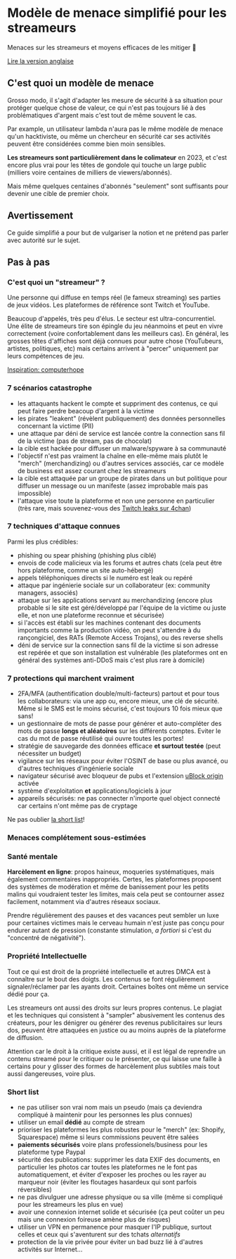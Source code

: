 #  Modèle de menace simplifié pour les streameurs

Menaces sur les streameurs et moyens efficaces de les mitiger 🧢

[Lire la version anglaise](https://github.com/jmau111-org/threat_model_streamers)

## C'est quoi un modèle de menace

Grosso modo, il s'agit d'adapter les mesure de sécurité à sa situation pour protéger quelque chose de valeur, ce qui n'est pas toujours lié à des problématiques d'argent mais c'est tout de même souvent le cas.

Par example, un utilisateur lambda n'aura pas le même modèle de menace qu'un hacktiviste, ou même un chercheur en sécurité car ses activités peuvent être considérées comme bien moin sensibles.

**Les streameurs sont particulièrement dans le colimateur** en 2023, et c'est encore plus vrai pour les têtes de gondole qui touche un large public (milliers voire centaines de milliers de viewers/abonnés).

Mais même quelques centaines d'abonnés "seulement" sont suffisants pour devenir une cible de premier choix.

## Avertissement

Ce guide simplifié a pour but de vulgariser la notion et ne prétend pas parler avec autorité sur le sujet.

## Pas à pas

### C'est quoi un "streameur" ?

Une personne qui diffuse en temps réel (le fameux streaming) ses parties de jeux vidéos. Les plateformes de référence sont Twitch et YouTube.

Beaucoup d'appelés, très peu d'élus. Le secteur est ultra-concurrentiel. Une élite de streameurs tire son épingle du jeu néanmoins et peut en vivre correctement (voire confortablement dans les meilleurs cas). En général, les grosses têtes d'affiches sont déjà connues pour autre chose (YouTubeurs, artistes, politiques, etc) mais certains arrivent à "percer" uniquement par leurs compétences de jeu.

[Inspiration: computerhope](https://www.computerhope.com/jargon/s/streamer.htm)

### 7 scénarios catastrophe

* les attaquants hackent le compte et suppriment des contenus, ce qui peut faire perdre beacoup d'argent à la victime
* les pirates "leakent" (révèlent publiquement) des données personnelles concernant la victime (PII)
* une attaque par déni de service est lancée contre la connection sans fil de la victime (pas de stream, pas de chocolat)
* la cible est hackée pour diffuser un malware/spyware à sa communauté
* l'objectif n'est pas vraiment la chaîne en elle-même mais plutôt le "merch" (merchandizing) ou d'autres services associés, car ce modèle de business est assez courant chez les streameurs
* la cible est attaquée par un groupe de pirates dans un but politique pour diffuser un message ou un manifeste (assez improbable mais pas impossible)
* l'attaque vise toute la plateforme et non une personne en particulier (très rare, mais souvenez-vous des [Twitch leaks sur 4chan](https://arstechnica.com/information-technology/2021/10/twitch-admits-to-major-leak-exposing-source-code-creator-earnings/))

### 7 techniques d'attaque connues

Parmi les plus crédibles:

* phishing ou spear phishing (phishing plus ciblé)
* envois de code malicieux via les forums et autres chats (cela peut être hors plateforme, comme un site auto-hébergé)
* appels téléphoniques directs si le numéro est leak ou repéré
* attaque par ingénierie sociale sur un collaborateur (ex: community managers, associés) 
* attaque sur les applications servant au merchandizing (encore plus probable si le site est géré/développé par l'équipe de la victime ou juste elle, et non une plateforme reconnue et sécurisée)
* si l'accès est établi sur les machines contenant des documents importants comme la production vidéo, on peut s'attendre à du rançongiciel, des RATs (Remote Access Trojans), ou des reverse shells
* déni de service sur la connection sans fil de la victime si son adresse est repérée et que son installation est vulnérable (les plateformes ont en général des systèmes anti-DDoS mais c'est plus rare à domicile)

### 7 protections qui marchent vraiment

* 2FA/MFA (authentification double/multi-facteurs) partout et pour tous les collaborateurs: via une app ou, encore mieux, une clé de sécurité. Même si le SMS est le moins sécurisé, c'est toujours 10 fois mieux que sans!
* un gestionnaire de mots de passe pour générer et auto-compléter des mots de passe **longs et aléatoires** sur les différents comptes. Eviter le cas du mot de passe réutilisé qui ouvre toutes les portes!
* stratégie de sauvegarde des données efficace **et surtout testée** (peut nécessiter un budget)
* vigilance sur les réseaux pour éviter l'OSINT de base ou plus avancé, ou d'autres techniques d'ingénierie sociale
* navigateur sécurisé avec bloqueur de pubs et l'extension [uBlock origin](https://ublockorigin.com/) activée
* système d'exploitation **et** applications/logiciels à jour
* appareils sécurisés: ne pas connecter n'importe quel object connecté car certains n'ont même pas de cryptage

Ne pas oublier [la short list](#short-list)!

### Menaces complétement sous-estimées

### Santé mentale

**Harcèlement en ligne**: propos haineux, moqueries systématiques, mais également commentaires inappropriés. Certes, les plateformes proposent des systèmes de modération et même de banissement pour les petits malins qui voudraient tester les limites, mais cela peut se contourner assez facilement, notamment via d'autres réseaux sociaux.

Prendre régulièrement des pauses et des vacances peut sembler un luxe pour certaines victimes mais le cerveau humain n'est juste pas conçu pour endurer autant de pression (constante stimulation, _a fortiori_ si c'est du "concentré de négativité").

### Propriété Intellectuelle

Tout ce qui est droit de la propriété intellectuelle et autres DMCA est à connaître sur le bout des doigts. Les contenus se font régulièrement signaler/réclamer par les ayants droit. Certaines boîtes ont même un service dédié pour ça.

Les streameurs ont aussi des droits sur leurs propres contenus. Le plagiat et les techniques qui consistent à "sampler" abusivement les contenus des créateurs, pour les dénigrer ou générer des revenus publicitaires sur leurs dos, peuvent être attaquées en justice ou au moins auprès de la plateforme de diffusion.

Attention car le droit à la critique existe aussi, et il est légal de reprendre un contenu streamé pour le critiquer ou le présenter, ce qui laisse une faille à certains pour y glisser des formes de harcèlement plus subtiles mais tout aussi dangereuses, voire plus.

### Short list

* ne pas utiliser son vrai nom mais un pseudo (mais ça deviendra compliqué à maintenir pour les personnes les plus connues)
* utiliser un email **dédié** au compte de stream
* prioriser les plateformes les plus robustes pour le "merch" (ex: Shopify, Squarespace) même si leurs commissions peuvent être salées
* **paiements sécurisés** voire plans professionels/business pour les plateforme type Paypal
* sécurité des publications: supprimer les data EXIF des documents, en particulier les photos car toutes les plateformes ne le font pas automatiquement, et éviter d'exposer les proches ou les rayer au marqueur noir (éviter les floutages hasardeux qui sont parfois réversibles)
* ne pas divulguer une adresse physique ou sa ville (même si compliqué pour les streameurs les plus en vue)
* avoir une connexion internet solide et sécurisée (ça peut coûter un peu mais une connexion foireuse amène plus de risques)
* utiliser un VPN en permanence pour masquer l'IP publique, surtout celles et ceux qui s'aventurent sur des tchats _alternatifs_
* protection de la vie privée pour éviter un bad buzz lié à d'autres activités sur Internet...
